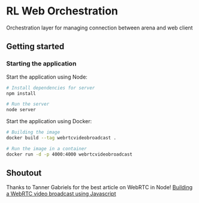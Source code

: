 # RL Web Orchestration

Orchestration layer for managing connection between arena and web client

## Getting started

### Starting the application

Start the application using Node:

```bash
# Install dependencies for server
npm install

# Run the server
node server
```

Start the application using Docker:

```bash
# Building the image
docker build --tag webrtcvideobroadcast .

# Run the image in a container
docker run -d -p 4000:4000 webrtcvideobroadcast
```

## Shoutout

Thanks to Tanner Gabriels for the best article on WebRTC in Node! [Building a WebRTC video broadcast using Javascript](https://gabrieltanner.org/blog/webrtc-video-broadcast)
